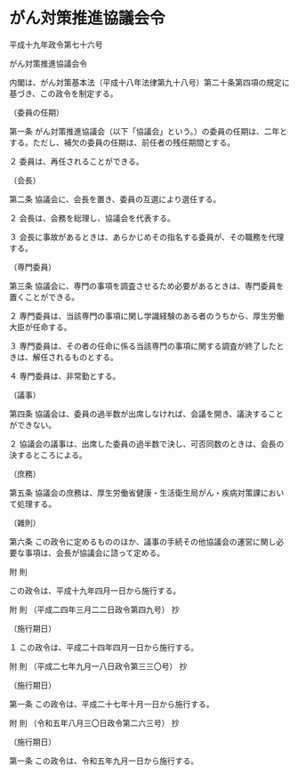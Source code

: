 # がん対策推進協議会令

平成十九年政令第七十六号

がん対策推進協議会令

内閣は、がん対策基本法（平成十八年法律第九十八号）第二十条第四項の規定に基づき、この政令を制定する。

（委員の任期）

第一条 がん対策推進協議会（以下「協議会」という。）の委員の任期は、二年とする。ただし、補欠の委員の任期は、前任者の残任期間とする。

２ 委員は、再任されることができる。

（会長）

第二条 協議会に、会長を置き、委員の互選により選任する。

２ 会長は、会務を総理し、協議会を代表する。

３ 会長に事故があるときは、あらかじめその指名する委員が、その職務を代理する。

（専門委員）

第三条 協議会に、専門の事項を調査させるため必要があるときは、専門委員を置くことができる。

２ 専門委員は、当該専門の事項に関し学識経験のある者のうちから、厚生労働大臣が任命する。

３ 専門委員は、その者の任命に係る当該専門の事項に関する調査が終了したときは、解任されるものとする。

４ 専門委員は、非常勤とする。

（議事）

第四条 協議会は、委員の過半数が出席しなければ、会議を開き、議決することができない。

２ 協議会の議事は、出席した委員の過半数で決し、可否同数のときは、会長の決するところによる。

（庶務）

第五条 協議会の庶務は、厚生労働省健康・生活衛生局がん・疾病対策課において処理する。

（雑則）

第六条 この政令に定めるもののほか、議事の手続その他協議会の運営に関し必要な事項は、会長が協議会に諮って定める。

附 則

この政令は、平成十九年四月一日から施行する。

附 則 （平成二四年三月二二日政令第四九号） 抄

（施行期日）

１ この政令は、平成二十四年四月一日から施行する。

附 則 （平成二七年九月一八日政令第三三〇号） 抄

（施行期日）

第一条 この政令は、平成二十七年十月一日から施行する。

附 則 （令和五年八月三〇日政令第二六三号） 抄

（施行期日）

第一条 この政令は、令和五年九月一日から施行する。
